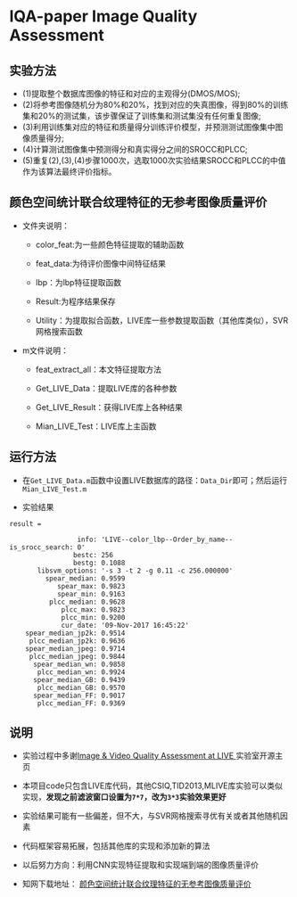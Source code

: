 # IQA-paper Image Quality Assessment 

## 实验方法

- (1)提取整个数据库图像的特征和对应的主观得分(DMOS/MOS); 
- (2)将参考图像随机分为80%和20%，找到对应的失真图像，得到80%的训练集和20%的测试集，该步骤保证了训练集和测试集没有任何重复图像; 
- (3)利用训练集对应的特征和质量得分训练评价模型，并预测测试图像集中图像质量得分; 
- (4)计算测试图像集中预测得分和真实得分之间的SROCC和PLCC;
- (5)重复(2),(3),(4)步骤1000次，选取1000次实验结果SROCC和PLCC的中值作为该算法最终评价指标。

## 颜色空间统计联合纹理特征的无参考图像质量评价

- 文件夹说明：

     - color_feat:为一些颜色特征提取的辅助函数

     - feat_data:为待评价图像中间特征结果

     - lbp：为lbp特征提取函数

     - Result:为程序结果保存

     - Utility：为提取拟合函数，LIVE库一些参数提取函数（其他库类似），SVR网格搜索函数


- m文件说明：

     - feat_extract_all：本文特征提取方法

     - Get_LIVE_Data：提取LIVE库的各种参数

     - Get_LIVE_Result：获得LIVE库上各种结果

     - Mian_LIVE_Test：LIVE库上主函数

## 运行方法

- 在`Get_LIVE_Data.m`函数中设置LIVE数据库的路径：`Data_Dir`即可；然后运行`Mian_LIVE_Test.m`

- 实验结果

```
result = 

                 info: 'LIVE--color_lbp--Order_by_name--is_srocc_search: 0'
                bestc: 256
                bestg: 0.1088
       libsvm_options: '-s 3 -t 2 -g 0.11 -c 256.000000'
         spear_median: 0.9599
            spear_max: 0.9823
            spear_min: 0.9163
          plcc_median: 0.9628
             plcc_max: 0.9823
             plcc_min: 0.9200
             cur_date: '09-Nov-2017 16:45:22'
    spear_median_jp2k: 0.9514
     plcc_median_jp2k: 0.9636
    spear_median_jpeg: 0.9714
     plcc_median_jpeg: 0.9844
      spear_median_wn: 0.9858
       plcc_median_wn: 0.9924
      spear_median_GB: 0.9439
       plcc_median_GB: 0.9570
      spear_median_FF: 0.9017
       plcc_median_FF: 0.9369

```

   
## 说明

- 实验过程中多谢[Image & Video Quality Assessment at LIVE ](http://live.ece.utexas.edu/research/quality/index.htm)实验室开源主页

- 本项目code只包含LIVE库代码，其他CSIQ,TID2013,MLIVE库实验可以类似实现，**发现之前滤波窗口设置为`7*7`，改为`3*3`实验效果更好**

- 实验结果可能有一些偏差，但不大，与SVR网格搜索寻优有关或者其他随机因素
   
- 代码框架容易拓展，包括其他库的实现和添加新的算法
  
- 以后努力方向：利用CNN实现特征提取和实现端到端的图像质量评价

- 知网下载地址： [颜色空间统计联合纹理特征的无参考图像质量评价](http://kns.cnki.net/KCMS/detail/detail.aspx?dbcode=CJFQ&dbname=CJFDTEMP&filename=GXJM201804021&uid=WEEvREcwSlJHSldRa1FhdkJkVWI3Y2ZOcnpMbVA1czFEcXJKODlNU3JMST0=$9A4hF_YAuvQ5obgVAqNKPCYcEjKensW4ggI8Fm4gTkoUKaID8j8gFw!!&v=MDI2NjdTN0RoMVQzcVRyV00xRnJDVVJMS2ZZdVpwRnl2a1dyclBJalhCWTdHNEg5bk1xNDlIWllSOGVYMUx1eFk=)
